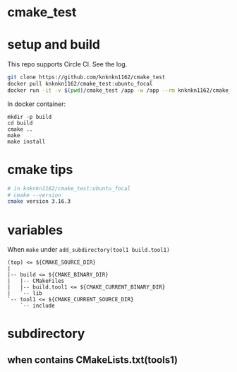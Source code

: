 # cmake_test

# setup and build


This repo supports Circle CI. See the log.

```sh
git clone https://github.com/knknkn1162/cmake_test
docker pull knknkn1162/cmake_test:ubuntu_focal
docker run -it -v $(pwd)/cmake_test /app -w /app --rm knknkn1162/cmake_test:ubuntu_focal
```

In docker container:

```
mkdir -p build
cd build
cmake ..
make
make install
```

# cmake tips

```sh
# in knknkn1162/cmake_test:ubuntu_focal
# cmake --version
cmake version 3.16.3
```

# variables

When `make` under `add_subdirectory(tool1 build.tool1)`

```
(top) <= ${CMAKE_SOURCE_DIR}
|
|-- build <= ${CMAKE_BINARY_DIR}
|   |-- CMakeFiles
|   |-- build.tool1 <= ${CMAKE_CURRENT_BINARY_DIR}
|   `-- lib
`-- tool1 <= ${CMAKE_CURRENT_SOURCE_DIR}
    `-- include
```

# subdirectory

## when contains CMakeLists.txt(tools1)
